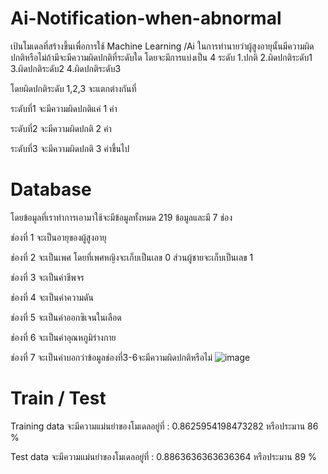 # Ai-Notification-when-abnormal
เป้นโมเดลที่สร้างขึ้นเพื่อการใช้ Machine Learning /Ai ในการทำนายว่าผู้สูงอายุนั้นมีความผิดปกติหรือไม่ถ้ามีจะมีความผิดปกติที่ระดับใด
โดยจะมีการแบ่งเป็น 4 ระดับ 1.ปกติ   2.ผิดปกติระดับ1   3.ผิดปกติระดับ2   4.ผิดปกติระดับ3 

โดยผิดปกติระดับ 1,2,3 จะแตกต่างกันที่ 

ระดับที่1 จะมีความผิดปกติแค่ 1 ค่า    

ระดับที่2 จะมีความผิดปกติ 2 ค่า    

ระดับที่3 จะมีความผิดปกติ 3 ค่าขึ้นไป

#  Database        
โดยข้อมูลที่เราทำการเอามาใช้จะมีข้อมูลทั้งหมด 219 ข้อมูลและมี 7 ช่อง 

ช่องที่ 1 จะเป็นอายุของผู้สูงอายุ

ช่องที่ 2 จะเป็นเพศ โดยที่เพศหญิงจะเก็บเป็นเลข 0 ส่วนผู้ชายจะเก็บเป็นเลข 1

ช่องที่ 3 จะเป็นค่าชีพจร

ช่องที่ 4 จะเป็นค่าความดัน

ช่องที่ 5 จะเป็นค่าออกซิเจนในเลือด

ช่องที่ 6 จะเป็นค่าอุณหภูมิร่างกาย

ช่องที่ 7 จะเป็นค่าบอกว่าข้อมูลช่องที่3-6จะมีความผิดปกติหรือไม่
![image](https://user-images.githubusercontent.com/96381276/146783418-66de5048-e7ad-45e5-a69c-b9ffa34f9b97.png)

# Train / Test
Training data จะมีความแม่นยำของโมเดลอยู่ที่ :  0.8625954198473282 หรือประมาน 86 %

Test data จะมีความแม่นยำของโมเดลอยู่ที่ :  0.8863636363636364 หรือประมาน 89 %
